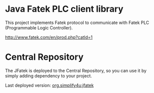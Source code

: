 Java Fatek PLC client library
=============================
This project implements Fatek protocol to communicate with Fatek PLC (Programmable Logic Controller).

http://www.fatek.com/en/prod.php?catId=1

Central Repository
==================

The JFatek is deployed to the Central Repository, so you can use it by simply adding dependency to your project.

Last deployed version:
[org.simplify4u:jfatek](http://search.maven.org/#search|ga|1|g:org.simplify4u%20a:jfatek)
